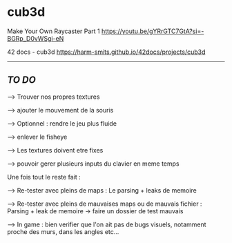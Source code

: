 # cub3d


Make Your Own Raycaster Part 1
https://youtu.be/gYRrGTC7GtA?si=-BGRp_D0vWSgi-eN

42 docs - cub3d
https://harm-smits.github.io/42docs/projects/cub3d


---
*TO DO*
---


--> Trouver nos propres textures

--> ajouter le mouvement de la souris

--> Optionnel : rendre le jeu plus fluide

--> enlever le fisheye

--> Les textures doivent etre fixes

--> pouvoir gerer plusieurs inputs du clavier en meme temps


Une fois tout le reste fait :

--> Re-tester avec pleins de maps : Le parsing + leaks de memoire

--> Re-tester avec pleins de mauvaises maps ou de mauvais fichier : Parsing + leak de memoire
	-> faire un dossier de test mauvais

--> In game : bien verifier que l'on ait pas de bugs visuels, notamment proche des murs, dans les angles etc...